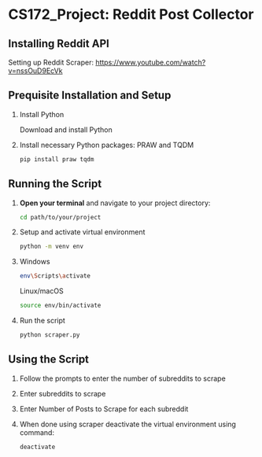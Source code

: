 # CS172_Project: Reddit Post Collector

## Installing Reddit API
Setting up Reddit Scraper: https://www.youtube.com/watch?v=nssOuD9EcVk

## Prequisite Installation and Setup

1. Install Python
   
   Download and install Python


2. Install necessary Python packages: PRAW and TQDM
   ```bash
   pip install praw tqdm

## Running the Script
1. **Open your terminal** and navigate to your project directory:
   ```bash
   cd path/to/your/project


2. Setup and activate virtual environment
   ```bash
   python -m venv env
   
3. Windows
   ```bash
   env\Scripts\activate
   ```
   Linux/macOS
   ```bash
   source env/bin/activate
4. Run the script
   ```bash
   python scraper.py

## Using the Script

1. Follow the prompts to enter the number of subreddits to scrape
2. Enter subreddits to scrape
3. Enter Number of Posts to Scrape for each subreddit

5. When done using scraper deactivate the virtual environment using command:
   ```bash
   deactivate
